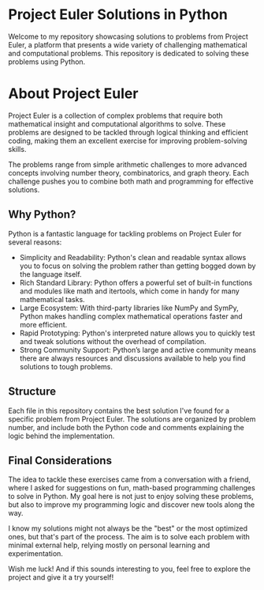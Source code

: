 # Project Euler Solutions in Python
Welcome to my repository showcasing solutions to problems from Project Euler, a platform that presents a wide variety of challenging mathematical and computational problems. This repository is dedicated to solving these problems using Python.

# About Project Euler
Project Euler is a collection of complex problems that require both mathematical insight and computational algorithms to solve. These problems are designed to be tackled through logical thinking and efficient coding, making them an excellent exercise for improving problem-solving skills.

The problems range from simple arithmetic challenges to more advanced concepts involving number theory, combinatorics, and graph theory. Each challenge pushes you to combine both math and programming for effective solutions.

## Why Python?
Python is a fantastic language for tackling problems on Project Euler for several reasons:

- Simplicity and Readability: Python's clean and readable syntax allows you to focus on solving the problem rather than getting bogged down by the language itself.
- Rich Standard Library: Python offers a powerful set of built-in functions and modules like math and itertools, which come in handy for many mathematical tasks.
- Large Ecosystem: With third-party libraries like NumPy and SymPy, Python makes handling complex mathematical operations faster and more efficient.
- Rapid Prototyping: Python's interpreted nature allows you to quickly test and tweak solutions without the overhead of compilation.
- Strong Community Support: Python’s large and active community means there are always resources and discussions available to help you find solutions to tough problems.

## Structure
Each file in this repository contains the best solution I've found for a specific problem from Project Euler. The solutions are organized by problem number, and include both the Python code and comments explaining the logic behind the implementation.

## Final Considerations
The idea to tackle these exercises came from a conversation with a friend, where I asked for suggestions on fun, math-based programming challenges to solve in Python. My goal here is not just to enjoy solving these problems, but also to improve my programming logic and discover new tools along the way.

I know my solutions might not always be the "best" or the most optimized ones, but that's part of the process. The aim is to solve each problem with minimal external help, relying mostly on personal learning and experimentation.

Wish me luck! And if this sounds interesting to you, feel free to explore the project and give it a try yourself!
